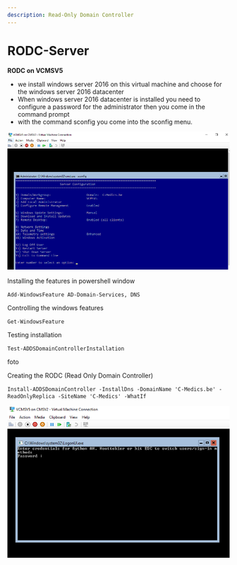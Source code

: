 ```yaml
---
description: Read-Only Domain Controller
---
```


# RODC-Server

**RODC on VCMSV5**

* we install windows server 2016 on this virtual machine and choose for the windows server 2016 datacenter
* When windows server 2016 datacenter is installed you need to configure a password for the administrator then you come in the command prompt
* with the command sconfig you come into the sconfig menu.

![](../../.gitbook/assets/rodc2.PNG)

Installing the features in powershell window

```text
Add-WindowsFeature AD-Domain-Services, DNS
```

Controlling the windows features

```text
Get-WindowsFeature
```

Testing installation 

```text
Test-ADDSDomainControllerInstallation
```

foto

Creating the RODC \(Read Only Domain Controller\)

```text
Install-ADDSDomainController -InstallDns -DomainName 'C-Medics.be' -ReadOnlyReplica -SiteName 'C-Medics' -WhatIf
```

![](../../.gitbook/assets/rodc1.PNG)

